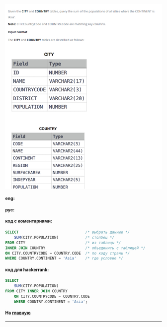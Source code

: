 ### 

<img src="./art/46.png" alt="solution" >

#### eng:



#### рус:



#### код с коментариями:
```sql
SELECT                              /* выбрать данные */
    SUM(CITY.POPULATION)            /* столбец */
FROM CITY                           /* из таблицы */
INNER JOIN COUNTRY                  /* объединить с таблицей */
ON CITY.COUNTRYCODE = COUNTRY.CODE  /* по коду страны */
WHERE COUNTRY.CONTINENT = 'Asia'    /* где условие */
```

#### код для hackerrank:
```sql
SELECT
    SUM(CITY.POPULATION)
FROM CITY INNER JOIN COUNTRY
    ON CITY.COUNTRYCODE = COUNTRY.CODE
    WHERE COUNTRY.CONTINENT = 'Asia';
```


#### На [главную](https://github.com/BEPb/hackerrank_sql#readme)

---